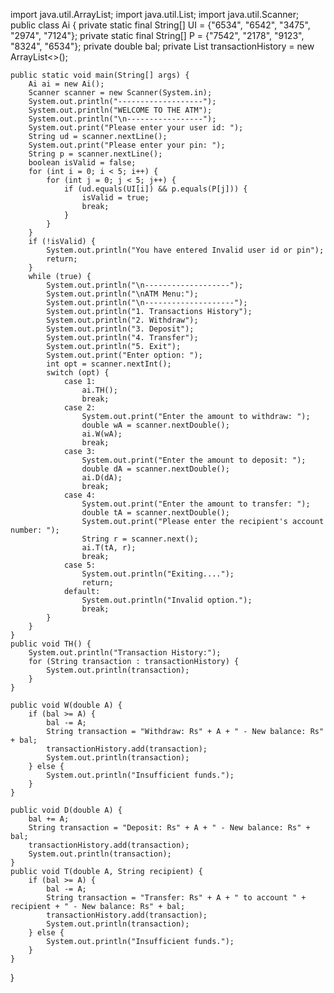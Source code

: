 import java.util.ArrayList;
import java.util.List;
import java.util.Scanner;
public class Ai {
    private static final String[] UI = {"6534", "6542", "3475", "2974", "7124"};
    private static final String[] P = {"7542", "2178", "9123", "8324", "6534"};
    private double bal;
    private List<String> transactionHistory = new ArrayList<>();

    public static void main(String[] args) {
        Ai ai = new Ai();
        Scanner scanner = new Scanner(System.in);
        System.out.println("-------------------");
        System.out.println("WELCOME TO THE ATM");
        System.out.println("\n-----------------");
        System.out.print("Please enter your user id: ");
        String ud = scanner.nextLine();
        System.out.print("Please enter your pin: ");
        String p = scanner.nextLine();
        boolean isValid = false;
        for (int i = 0; i < 5; i++) {
            for (int j = 0; j < 5; j++) {
                if (ud.equals(UI[i]) && p.equals(P[j])) {
                    isValid = true;
                    break;
                }
            }
        }
        if (!isValid) {
            System.out.println("You have entered Invalid user id or pin");
            return;
        }
        while (true) {
            System.out.println("\n-------------------");
            System.out.println("\nATM Menu:");
            System.out.println("\n--------------------");
            System.out.println("1. Transactions History");
            System.out.println("2. Withdraw");
            System.out.println("3. Deposit");
            System.out.println("4. Transfer");
            System.out.println("5. Exit");
            System.out.print("Enter option: ");
            int opt = scanner.nextInt();
            switch (opt) {
                case 1:
                    ai.TH();
                    break;
                case 2:
                    System.out.print("Enter the amount to withdraw: ");
                    double wA = scanner.nextDouble();
                    ai.W(wA);
                    break;
                case 3:
                    System.out.print("Enter the amount to deposit: ");
                    double dA = scanner.nextDouble();
                    ai.D(dA);
                    break;
                case 4:
                    System.out.print("Enter the amount to transfer: ");
                    double tA = scanner.nextDouble();
                    System.out.print("Please enter the recipient's account number: ");
                    String r = scanner.next();
                    ai.T(tA, r);
                    break;
                case 5:
                    System.out.println("Exiting....");
                    return;
                default:
                    System.out.println("Invalid option.");
                    break;
            }
        }
    }
    public void TH() {
        System.out.println("Transaction History:");
        for (String transaction : transactionHistory) {
            System.out.println(transaction);
        }
    }

    public void W(double A) {
        if (bal >= A) {
            bal -= A;
            String transaction = "Withdraw: Rs" + A + " - New balance: Rs" + bal;
            transactionHistory.add(transaction);
            System.out.println(transaction);
        } else {
            System.out.println("Insufficient funds.");
        }
    }

    public void D(double A) {
        bal += A;
        String transaction = "Deposit: Rs" + A + " - New balance: Rs" + bal;
        transactionHistory.add(transaction);
        System.out.println(transaction);
    }
    public void T(double A, String recipient) {
        if (bal >= A) {
            bal -= A;
            String transaction = "Transfer: Rs" + A + " to account " + recipient + " - New balance: Rs" + bal;
            transactionHistory.add(transaction);
            System.out.println(transaction);
        } else {
            System.out.println("Insufficient funds.");
        }
    }
}
